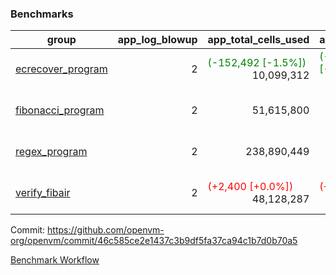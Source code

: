 ### Benchmarks
| group | app_log_blowup | app_total_cells_used | app_total_cycles | app_total_proof_time_ms | leaf_log_blowup | leaf_total_cells_used | leaf_total_cycles | leaf_total_proof_time_ms | max_segment_length | instance | alloc |
|---|---|---|---|---|---|---|---|---|---|---|---|
| [ ecrecover_program ](https://github.com/openvm-org/openvm/blob/benchmark-results/benchmarks-pr/1107/individual/ecrecover-46c585ce2e1437c3b9df5fa37ca94c1b7d0b70a5.md) | <div style='text-align: right'> 2 </div>  | <span style='color: green'>(-152,492 [-1.5%])</span><div style='text-align: right'> 10,099,312 </div>  | <span style='color: green'>(-6,090 [-3.1%])</span><div style='text-align: right'> 188,976 </div>  | <span style='color: red'>(+254.0 [+13.3%])</span><div style='text-align: right'> 2,158.0 </div>  | <div style='text-align: right'> - </div>  | <div style='text-align: right'> - </div>  | <div style='text-align: right'> - </div>  | <div style='text-align: right'> - </div>  | 1048476 | 64cpu-linux-arm64 | mimalloc |
| [ fibonacci_program ](https://github.com/openvm-org/openvm/blob/benchmark-results/benchmarks-pr/1107/individual/fibonacci-46c585ce2e1437c3b9df5fa37ca94c1b7d0b70a5.md) | <div style='text-align: right'> 2 </div>  | <div style='text-align: right'> 51,615,800 </div>  | <div style='text-align: right'> 3,000,274 </div>  | <span style='color: red'>(+36.0 [+0.7%])</span><div style='text-align: right'> 5,565.0 </div>  | <div style='text-align: right'> - </div>  | <div style='text-align: right'> - </div>  | <div style='text-align: right'> - </div>  | <div style='text-align: right'> - </div>  | 1048476 | 64cpu-linux-arm64 | mimalloc |
| [ regex_program ](https://github.com/openvm-org/openvm/blob/benchmark-results/benchmarks-pr/1107/individual/regex-46c585ce2e1437c3b9df5fa37ca94c1b7d0b70a5.md) | <div style='text-align: right'> 2 </div>  | <div style='text-align: right'> 238,890,449 </div>  | <div style='text-align: right'> 8,381,808 </div>  | <span style='color: red'>(+10.0 [+0.1%])</span><div style='text-align: right'> 16,987.0 </div>  | <div style='text-align: right'> - </div>  | <div style='text-align: right'> - </div>  | <div style='text-align: right'> - </div>  | <div style='text-align: right'> - </div>  | 1048476 | 64cpu-linux-arm64 | mimalloc |
| [ verify_fibair ](https://github.com/openvm-org/openvm/blob/benchmark-results/benchmarks-pr/1107/individual/verify_fibair-46c585ce2e1437c3b9df5fa37ca94c1b7d0b70a5.md) | <div style='text-align: right'> 2 </div>  | <span style='color: red'>(+2,400 [+0.0%])</span><div style='text-align: right'> 48,128,287 </div>  | <span style='color: red'>(+200 [+0.1%])</span><div style='text-align: right'> 397,294 </div>  | <span style='color: green'>(-52.0 [-1.6%])</span><div style='text-align: right'> 3,121.0 </div>  | <div style='text-align: right'> - </div>  | <div style='text-align: right'> - </div>  | <div style='text-align: right'> - </div>  | <div style='text-align: right'> - </div>  | 1048476 | 64cpu-linux-arm64 | mimalloc |


Commit: https://github.com/openvm-org/openvm/commit/46c585ce2e1437c3b9df5fa37ca94c1b7d0b70a5

[Benchmark Workflow](https://github.com/openvm-org/openvm/actions/runs/12368149431)
